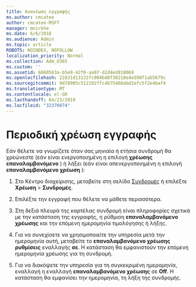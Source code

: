 ```yaml
---
title: Ανανέωση εγγραφής
ms.author: cmcatee
author: cmcatee-MSFT
manager: mnirkhe
ms.date: 6/6/2018
ms.audience: Admin
ms.topic: article
ROBOTS: NOINDEX, NOFOLLOW
localization_priority: Normal
ms.collection: Adm_O365
ms.custom: ''
ms.assetid: 6860563a-b5e9-42f0-aa97-d2d4ed810069
ms.openlocfilehash: 22831d13132fc004bd8f38218e4e598f1ab5679c
ms.sourcegitcommit: 9d78905c512192ffc4675468abd2efc5f2e4baf4
ms.translationtype: MT
ms.contentlocale: el-GR
ms.lasthandoff: 04/23/2019
ms.locfileid: "32370074"
---
```

# <a name="subscription-recurring-billing"></a>Περιοδική χρέωση εγγραφής

Εάν θέλετε να γνωρίζετε όταν σας μηνιαία ή ετήσια συνδρομή θα χρεώνεστε (εάν είναι ενεργοποιημένη η επιλογή **χρέωσης επαναλαμβανόμενο** ) ή λήξει (εάν είναι απενεργοποιημένη η επιλογή **επαναλαμβανόμενο χρέωση** ): 
  
1. Στο Κέντρο διαχείρισης, μεταβείτε στη σελίδα [Συνδρομές](https://go.microsoft.com/fwlink/p/?linkid=842054) ή επιλέξτε **Χρέωση** \> **Συνδρομές**.
    
2. Επιλέξτε την εγγραφή που θέλετε να μάθετε περισσότερα.
    
3. Στη δεξιά πλευρά της καρτέλας συνδρομή είναι πληροφορίες σχετικά με την κατάσταση της εγγραφής, η ρύθμιση **επαναλαμβανόμενο χρέωσης** και την επόμενη ημερομηνία τιμολόγησης ή λήξης. 
    
4. Για να συνεχίσετε να χρησιμοποιείτε την υπηρεσία μετά την ημερομηνία αυτή, μεταβείτε το **επαναλαμβανόμενο χρέωσης ρυθμίσεις** εναλλαγής **σε**. Η κατάσταση θα εμφανιστούν την επόμενη ημερομηνία χρέωσης για τη συνδρομή.
    
5. Για να διακόψετε την υπηρεσία για τη συγκεκριμένη ημερομηνία, εναλλαγή η εναλλαγή **επαναλαμβανόμενο χρέωσης** σε **Off**. Η κατάσταση θα εμφανίσει την ημερομηνία, τη λήξη της συνδρομής.
    

